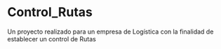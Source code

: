 # Control_Rutas
Un proyecto realizado para un empresa de Logística con la finalidad de establecer un control de Rutas
